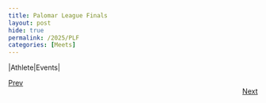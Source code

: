 ```yaml
---
title: Palomar League Finals
layout: post
hide: true
permalink: /2025/PLF
categories: [Meets]
---
```


|Athlete|Events|


<div style="text-align: left"> <a href="{{site.baseurl}}/2025/MC">Prev</a></div> 
<div style="text-align: right"> <a href="{{site.baseurl}}/2025/CIFD">Next</a></div>